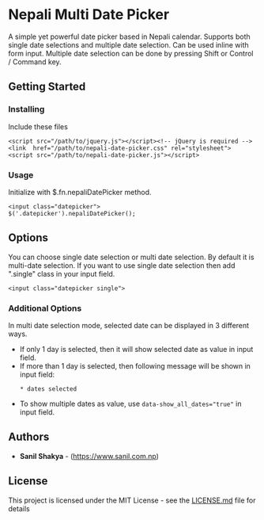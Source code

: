 # Nepali Multi Date Picker
A simple yet powerful date picker based in Nepali calendar. Supports both single date selections and multiple date selection. Can be used inline with form input. Multiple date selection can be done by pressing Shift or Control / Command key.

## Getting Started

### Installing

Include these files

```
<script src="/path/to/jquery.js"></script><!-- jQuery is required -->
<link  href="/path/to/nepali-date-picker.css" rel="stylesheet">
<script src="/path/to/nepali-date-picker.js"></script>
```

### Usage

Initialize with $.fn.nepaliDatePicker method.

```
<input class="datepicker">
$('.datepicker').nepaliDatePicker();
```

## Options

You can choose single date selection or multi date selection. By default it is multi-date selection.
If you want to use single date selection then add ".single" class in your input field.
```
<input class="datepicker single">
```

### Additional Options
In multi date selection mode, selected date can be displayed in 3 different ways.
* If only 1 day is selected, then it will show selected date as value in input field.
* If more than 1 day is selected, then following message will be shown in input field:
  ````
  * dates selected
  ````
* To show multiple dates as value, use ````data-show_all_dates="true"```` in input field.


## Authors

* **Sanil Shakya** - (https://www.sanil.com.np)


## License

This project is licensed under the MIT License - see the [LICENSE.md](LICENSE.md) file for details
